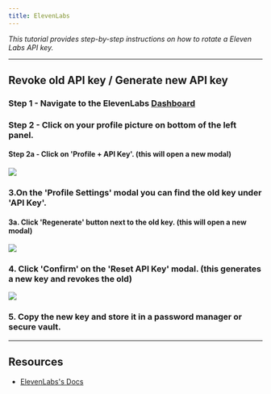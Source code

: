 ```yaml
---
title: ElevenLabs
---
```


*This tutorial provides step-by-step instructions on how to rotate a Eleven Labs API key.*

---

## Revoke old API key / Generate new API key

### Step 1 - Navigate to the ElevenLabs [Dashboard](https://elevenlabs.io/app/speech-synthesis)

### Step 2 - Click on your profile picture on bottom of the left panel.
#### Step 2a - Click on 'Profile + API Key'. (this will open a new modal)
![](/images/elevenlabs/1.png)

### 3.On the 'Profile Settings' modal you can find the old key under 'API Key'.
#### 3a. Click 'Regenerate' button next to the old key. (this will open a new modal)
![](/images/elevenlabs/2.png)

### 4. Click 'Confirm' on the 'Reset API Key' modal. (this generates a new key and revokes the old)
![](/images/elevenlabs/3.png)

### 5. Copy the new key and store it in a password manager or secure vault.

---

## Resources
- [ElevenLabs's Docs](https://help.elevenlabs.io/hc/en-us/articles/14599447207697-How-to-authorize-yourself-using-your-xi-api-key)
